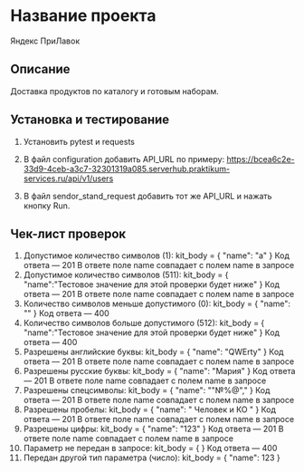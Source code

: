 # Название проекта

Яндекс ПриЛавок

## Описание

Доставка продуктов по каталогу и готовым наборам.

## Установка и тестирование

1. Установить pytest и requests

2. В файл configuration добавить API_URL по примеру: https://bcea6c2e-33d9-4ceb-a3c7-32301319a085.serverhub.praktikum-services.ru/api/v1/users

3. В файл sendor_stand_request добавить тот же API_URL и нажать кнопку Run.

## Чек-лист проверок
1.	Допустимое количество символов (1):
kit_body = {
"name": "a"
}	Код ответа — 201
В ответе поле name совпадает с полем name в запросе
2.	Допустимое количество символов (511):
kit_body = {
"name":"Тестовое значение для этой проверки будет ниже"
}	Код ответа — 201
В ответе поле name совпадает с полем name в запросе
3.	Количество символов меньше допустимого (0):
kit_body = {
"name": ""
}	Код ответа — 400
4.	Количество символов больше допустимого (512):
kit_body = {
"name":"Тестовое значение для этой проверки будет ниже"
}	Код ответа — 400
5.	Разрешены английские буквы:
kit_body = {
"name": "QWErty"
}	Код ответа — 201
В ответе поле name совпадает с полем name в запросе
6.	Разрешены русские буквы:
kit_body = {
"name": "Мария"
}	Код ответа — 201
В ответе поле name совпадает с полем name в запросе
7.	Разрешены спецсимволы:
kit_body = {
"name": ""№%@","
}	Код ответа — 201
В ответе поле name совпадает с полем name в запросе
8.	Разрешены пробелы:
kit_body = {
"name": " Человек и КО "
}	Код ответа — 201
В ответе поле name совпадает с полем name в запросе
9.	Разрешены цифры:
kit_body = {
"name": "123"
}	Код ответа — 201
В ответе поле name совпадает с полем name в запросе
10.	Параметр не передан в запросе:
kit_body = {
}	Код ответа — 400
11.	Передан другой тип параметра (число):
kit_body = {
"name": 123
}